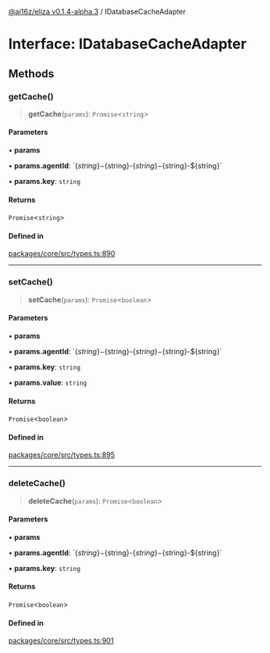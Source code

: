 [@ai16z/eliza v0.1.4-alpha.3](../index.md) / IDatabaseCacheAdapter

# Interface: IDatabaseCacheAdapter

## Methods

### getCache()

> **getCache**(`params`): `Promise`\<`string`\>

#### Parameters

• **params**

• **params.agentId**: \`$\{string\}-$\{string\}-$\{string\}-$\{string\}-$\{string\}\`

• **params.key**: `string`

#### Returns

`Promise`\<`string`\>

#### Defined in

[packages/core/src/types.ts:890](https://github.com/captnseagraves/eliza/blob/main/packages/core/src/types.ts#L890)

***

### setCache()

> **setCache**(`params`): `Promise`\<`boolean`\>

#### Parameters

• **params**

• **params.agentId**: \`$\{string\}-$\{string\}-$\{string\}-$\{string\}-$\{string\}\`

• **params.key**: `string`

• **params.value**: `string`

#### Returns

`Promise`\<`boolean`\>

#### Defined in

[packages/core/src/types.ts:895](https://github.com/captnseagraves/eliza/blob/main/packages/core/src/types.ts#L895)

***

### deleteCache()

> **deleteCache**(`params`): `Promise`\<`boolean`\>

#### Parameters

• **params**

• **params.agentId**: \`$\{string\}-$\{string\}-$\{string\}-$\{string\}-$\{string\}\`

• **params.key**: `string`

#### Returns

`Promise`\<`boolean`\>

#### Defined in

[packages/core/src/types.ts:901](https://github.com/captnseagraves/eliza/blob/main/packages/core/src/types.ts#L901)
